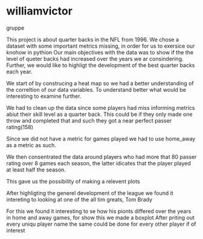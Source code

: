 # williamvictor
gruppe


This project is about quarter backs in the NFL from 1996. We chose a dataset with some important metrics missing, in order for us to exersice our knohow in pythion
Our main objectives with the data was to show if the the level of queter backs had increased over the years we ar consindering. Further, we would like to highligt the development of the best quarter backs each year.

We start of by construcing a heat map so we had a better understanding of the correltion of our data variables. To understand better what would be interesting to examine further.


We had to clean up the data since some players had miss informing metrics abiut their skill level as a quarter back. This could be if they only made one throw and completed that and such they got a near perfect passer rating(158)

Since we did not have a metric for games played we had to use home_away as a metric as such. 

We then consentrated the data around players who had more that 80 passer rating over 8 games each season, the latter idicates that the player played at least half the season. 

This gave us the possibility of making a relevent plots

After highligting the generel development of the league we found it intereting to looking at one of the all tim greats, Tom Brady

For this we found it interesting to se how his pionts differed over the years in home and away games, for show this we made a boxplot
After priting out every uniqu player name the same could be done for every other player if of interest




